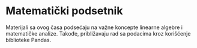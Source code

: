 # Matematički podsetnik

Materijali sa ovog časa podsećaju na važne koncepte linearne algebre i matematičke analize. Takođe, približavaju rad sa podacima kroz korišćenje biblioteke Pandas.